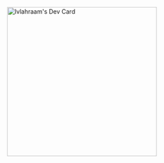 <a href="https://app.daily.dev/lvlahraam">
    <img 
      src="https://api.daily.dev/devcards/6145757c0c98455daa80bcf94f3ecec8.png?r=ktl"
      width="350"
      align="center"
      alt="lvlahraam's Dev Card"/>
 </a>
